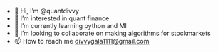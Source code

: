 - 👋 Hi, I’m @quantdivvy
- 👀 I’m interested in quant finance
- 🌱 I’m currently learning python and Ml
- 💞️ I’m looking to collaborate on making algorithms for stockmarkets
- 📫 How to reach me divvygala1111@gmail.com

<!---
quantdivvy/quantdivvy is a ✨ special ✨ repository because its `README.md` (this file) appears on your GitHub profile.
You can click the Preview link to take a look at your changes.
--->
